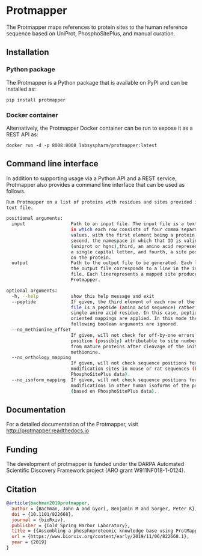 # Protmapper
The Protmapper maps references to protein sites to the human reference
sequence based on UniProt, PhosphoSitePlus, and manual curation.


## Installation

### Python package
The Protmapper is a Python package that is available on PyPI and can be
installed as:

```
pip install protmapper
```

### Docker container
Alternatively, the Protmapper Docker container can be run to expose it as
a REST API as:

```
docker run -d -p 8008:8008 labsyspharm/protmapper:latest
```

## Command line interface
In addition to supporting usage via a Python API and a REST service,
Protmapper also provides a command line interface that can be used as follows.

```bash
Run Protmapper on a list of proteins with residues and sites provided in a
text file.

positional arguments:
  input                 Path to an input file. The input file is a text file
                        in which each row consists of four comma separated
                        values, with the first element being a protein ID, the
                        second, the namespace in which that ID is valid
                        (uniprot or hgnc),third, an amino acid represented as
                        a single capital letter, and fourth, a site position
                        on the protein.
  output                Path to the output file to be generated. Each line of
                        the output file corresponds to a line in the input
                        file. Each linerepresents a mapped site produced by
                        Protmapper.

optional arguments:
  -h, --help            show this help message and exit
  --peptide             If given, the third element of each row of the input
                        file is a peptide (amino acid sequence) rather than a
                        single amino acid residue. In this case, peptide-
                        oriented mappings are applied. In this mode the
                        following boolean arguments are ignored.
  --no_methionine_offset
                        If given, will not check for off-by-one errors in site
                        position (possibly) attributable to site numbering
                        from mature proteins after cleavage of the initial
                        methionine.
  --no_orthology_mapping
                        If given, will not check sequence positions for known
                        modification sites in mouse or rat sequences (based on
                        PhosphoSitePlus data).
  --no_isoform_mapping  If given, will not check sequence positions for known
                        modifications in other human isoforms of the protein
                        (based on PhosphoSitePlus data).

```

## Documentation
For a detailed documentation of the Protmapper, visit http://protmapper.readthedocs.io

## Funding
The development of protmapper is funded under the DARPA Automated Scientific Discovery Framework project (ARO grant W911NF018-1-0124).

## Citation

```bibtex
@article{bachman2019protmapper,
  author = {Bachman, John A and Gyori, Benjamin M and Sorger, Peter K},
  doi = {10.1101/822668},
  journal = {bioRxiv},
  publisher = {Cold Spring Harbor Laboratory},
  title = {{Assembling a phosphoproteomic knowledge base using ProtMapper to normalize phosphosite information from databases and text mining}},
  url = {https://www.biorxiv.org/content/early/2019/11/06/822668.1},
  year = {2019}
}
```

